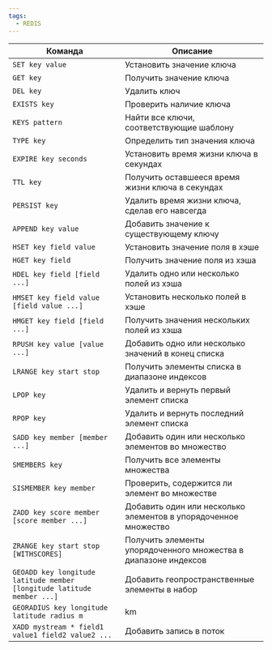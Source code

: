 ```yaml
---
tags:
  - REDIS
---
```

| Команда                                                                | Описание                                                        |
| ---------------------------------------------------------------------- | --------------------------------------------------------------- |
| `SET key value`                                                        | Установить значение ключа                                       |
| `GET key`                                                              | Получить значение ключа                                         |
| `DEL key`                                                              | Удалить ключ                                                    |
| `EXISTS key`                                                           | Проверить наличие ключа                                         |
| `KEYS pattern`                                                         | Найти все ключи, соответствующие шаблону                        |
| `TYPE key`                                                             | Определить тип значения ключа                                   |
| `EXPIRE key seconds`                                                   | Установить время жизни ключа в секундах                         |
| `TTL key`                                                              | Получить оставшееся время жизни ключа в секундах                |
| `PERSIST key`                                                          | Удалить время жизни ключа, сделав его навсегда                  |
| `APPEND key value`                                                     | Добавить значение к существующему ключу                         |
| `HSET key field value`                                                 | Установить значение поля в хэше                                 |
| `HGET key field`                                                       | Получить значение поля из хэша                                  |
| `HDEL key field [field ...]`                                           | Удалить одно или несколько полей из хэша                        |
| `HMSET key field value [field value ...]`                              | Установить несколько полей в хэше                               |
| `HMGET key field [field ...]`                                          | Получить значения нескольких полей из хэша                      |
| `RPUSH key value [value ...]`                                          | Добавить одно или несколько значений в конец списка             |
| `LRANGE key start stop`                                                | Получить элементы списка в диапазоне индексов                   |
| `LPOP key`                                                             | Удалить и вернуть первый элемент списка                         |
| `RPOP key`                                                             | Удалить и вернуть последний элемент списка                      |
| `SADD key member [member ...]`                                         | Добавить один или несколько элементов во множество              |
| `SMEMBERS key`                                                         | Получить все элементы множества                                 |
| `SISMEMBER key member`                                                 | Проверить, содержится ли элемент во множестве                   |
| `ZADD key score member [score member ...]`                             | Добавить один или несколько элементов в упорядоченное множество |
| `ZRANGE key start stop [WITHSCORES]`                                   | Получить элементы упорядоченного множества в диапазоне индексов |
| `GEOADD key longitude latitude member [longitude latitude member ...]` | Добавить геопространственные элементы в набор                   |
| `GEORADIUS key longitude latitude radius m`                            | km                                                              |
| `XADD mystream * field1 value1 field2 value2 ...`                      | Добавить запись в поток                                         |
